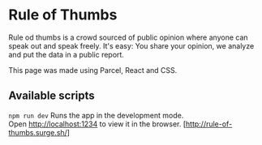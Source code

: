 # Rule of Thumbs
Rule od thumbs is a crowd sourced of public opinion where anyone can speak out and speak freely. It's easy: You share your opinion, we analyze and put the data in a public report.

This page was made using Parcel, React and CSS.
## Available scripts
<code>npm run dev</code>
Runs the app in the development mode.  
Open  [http://localhost:1234](http://localhost:1234/)  to view it in the browser.
[http://rule-of-thumbs.surge.sh/]